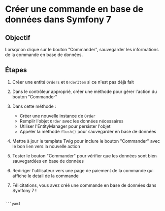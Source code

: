 # Créer une commande en base de données dans Symfony 7

## Objectif

Lorsqu'on clique sur le bouton "Commander", sauvegarder les informations de la commande en base de données.

## Étapes

1. Créer une entité `Orders` et `OrderItem` si ce n'est pas déjà fait

2. Dans le contrôleur approprié, créer une méthode pour gérer l'action du bouton "Commander"

3. Dans cette méthode :

    - Créer une nouvelle instance de `Order`
    - Remplir l'objet `Order` avec les données nécessaires
    - Utiliser l'EntityManager pour persister l'objet
    - Appeler la méthode `flush()` pour sauvegarder en base de données

4. Mettre à jour le template Twig pour inclure le bouton "Commander" avec le bon lien vers la nouvelle action

5. Tester le bouton "Commander" pour vérifier que les données sont bien sauvegardées en base de données

6. Rediriger l'utilisateur vers une page de paiement de la commande qui affiche le detail de la commande

7. Félicitations, vous avez créé une commande en base de données dans Symfony 7 !

````

```yaml
````
